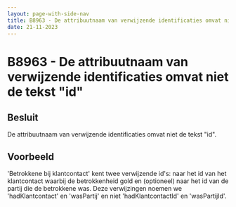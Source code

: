 ```yaml
---
layout: page-with-side-nav
title: B8963 - De attribuutnaam van verwijzende identificaties omvat niet de tekst "id"
date: 21-11-2023
---
```


# B8963 - De attribuutnaam van verwijzende identificaties omvat niet de tekst "id" 

## Besluit

De attribuutnaam van verwijzende identificaties omvat niet de tekst "id".

## Voorbeeld

'Betrokkene bij klantcontact' kent twee verwijzende id's: naar het id van het klantcontact waarbij de betrokkenheid gold en (optioneel) naar het id van de partij die de betrokkene was. Deze verwijzingen noemen we 'hadKlantcontact' en 'wasPartij' en niet 'hadKlantcontactId' en 'wasPartijId'.